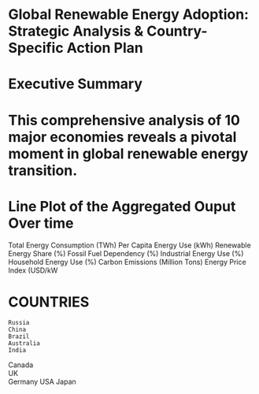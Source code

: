# Global Renewable Energy Adoption: Strategic Analysis & Country-Specific Action Plan


# Executive Summary
# This comprehensive analysis of 10 major economies reveals a pivotal moment in global renewable energy transition.

# Line  Plot of the Aggregated Ouput Over time 
Total Energy Consumption (TWh)	Per Capita Energy Use (kWh)	Renewable Energy Share (%)	Fossil Fuel Dependency (%)	Industrial Energy Use (%)	Household Energy Use (%)	Carbon Emissions (Million Tons)	Energy Price Index (USD/kW

# COUNTRIES
	Russia
	China
	Brazil	
	Australia	
 	India	
  Canada	
	UK	
	Germany	
	USA	
	Japan



